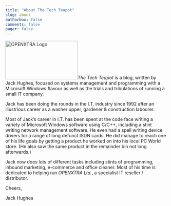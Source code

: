 ```yaml
---
title: "About The Tech Teapot"
slug: about
authorbox: false
comments: false
pager: false
---
```


<p><img height="120" alt="OPENXTRA Logo" src="/images/uploads/2007/06/techteapot-logo.png#floatright" width="225" /><em>The Tech Teapot</em> is a blog, written by Jack Hughes, focused on systems management and programming with a Microsoft Windows flavour as well as the trials and tribulations of running a small IT company.</p>
<p>Jack has been doing the rounds in the I.T. industry since 1992 after an illustrious career as a washer upper, gardener &amp; construction labourer.</p>
<p>Most of Jack&#8217;s career in I.T. has been spent at the code face writing a variety of Microsoft Windows software using C/C++, including a stint writing network management software. He even had a spell writing device drivers for a range of long defunct ISDN cards. He did manage to reach one of his life goals by getting a product he worked on into his local PC World store. (He also saw the same product in the remainder bin not long afterwards.)</p>
<p>Jack now does lots of different tasks including stints of programming, inbound marketing, e-commerce and office cleaner. Most of his time is dedicated to helping run <em>OPENXTRA Ltd.</em>, a specialist IT reseller / distributor.</p>
<p>Cheers,</p>
<p>Jack Hughes</p>
